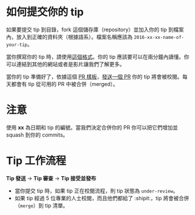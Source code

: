 # 如何提交你的 tip

如果要提交 tip 到目錄，fork 這個儲存庫（repository）並加入你的 tip 到檔案內，放入到正確的資料夾（根據語系）。檔案名稱應該為 `2016-xx-xx-name-of-your-tip`。

當你撰寫你的 tip 時，請使用[這個格式](https://github.com/loverajoel/jstips/blob/gh-pages/POST_TEMPLATE.md)。你的 tip 應該要可以在兩分鐘內讀懂。你可以連結到其他的網站或者是影片讓我們了解更多。

當你的 tip 準備好了，依據這個 [PR 樣板](https://github.com/loverajoel/jstips/blob/gh-pages/PULL_REQUEST_TEMPLATE.md)，[發送一個 PR](https://help.github.com/articles/using-pull-requests/) 你的 tip 將會被校閱。每天都會有 tip 從可用的 PR 中被合併（merged）。

# 注意

使用 **xx** 為日期和 tip 的編號。當我們決定合併你的 PR 你可以把它們增加並 squash 到你的 commits。

# Tip 工作流程

**Tip 發送** -> **Tip 審查** -> **Tip 接受並發布**

- 當你提交 tip 時，如果 tip 正在校閱流程，則 tip 狀態為 `under-review`。
- 如果 tip 經過 5 位專業的人士校閱，而且他們都給了 :shipit:，tip 將會被合併（`merge`）到 tip 清單。
